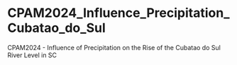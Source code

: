 # CPAM2024_Influence_Precipitation_Cubatao_do_Sul
CPAM2024 - Influence of Precipitation on the Rise of the Cubatao do Sul River Level in SC
